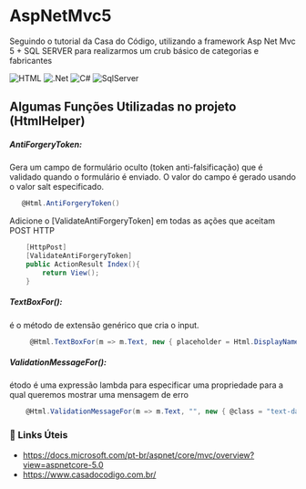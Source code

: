 # AspNetMvc5
Seguindo o tutorial da Casa do Código, utilizando a framework Asp Net Mvc 5 + SQL SERVER para realizarmos um crub básico de categorias e fabricantes

<img alt="HTML" src="https://img.shields.io/badge/HTML5-E34F26?style=for-the-badge&logo=html5&logoColor=white">&nbsp;<img alt=".Net" src="https://img.shields.io/badge/.NET-5C2D91?style=for-the-badge&logo=dot-net&logoColor=white">&nbsp;<img alt="C#" src="https://img.shields.io/badge/C%23-239120?style=for-the-badge&logo=c-sharp&logoColor=white">&nbsp;<img alt="SqlServer" src="https://img.shields.io/badge/Microsoft%20SQL%20Sever-CC2927?style=for-the-badge&logo=microsoft%20sql%20server&logoColor=white">&nbsp;

## Algumas Funções Utilizadas no projeto (HtmlHelper)

<h5>AntiForgeryToken:</h5> Gera um campo de formulário oculto (token anti-falsificação) que é validado quando o formulário é enviado. O valor do campo é gerado usando o valor salt especificado.

~~~C#
   @Html.AntiForgeryToken()
~~~

Adicione o [ValidateAntiForgeryToken] em todas as ações que aceitam POST HTTP
~~~C#
    [HttpPost]
    [ValidateAntiForgeryToken]
    public ActionResult Index(){
        return View();
    }
~~~

<h5>TextBoxFor():</h5>é o método de extensão genérico que cria o input.

~~~C#
     @Html.TextBoxFor(m => m.Text, new { placeholder = Html.DisplayNameFor(m => m.Text), @class = "form-control" })
~~~

<h5>ValidationMessageFor():</h5>
étodo é uma expressão lambda para especificar uma propriedade para a qual queremos mostrar uma mensagem de erro

~~~C#
    @Html.ValidationMessageFor(m => m.Text, "", new { @class = "text-danger custom-danger" })
~~~

### :link: Links Úteis
 - https://docs.microsoft.com/pt-br/aspnet/core/mvc/overview?view=aspnetcore-5.0
 - https://www.casadocodigo.com.br/

